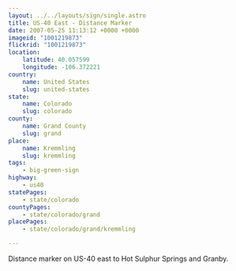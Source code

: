 ```yaml
---
layout: ../../layouts/sign/single.astro
title: US-40 East - Distance Marker
date: 2007-05-25 11:13:12 +0000 +0000
imageid: "1001219873"
flickrid: "1001219873"
location:
    latitude: 40.057599
    longitude: -106.372221
country:
    name: United States
    slug: united-states
state:
    name: Colorado
    slug: colorado
county:
    name: Grand County
    slug: grand
place:
    name: Kremmling
    slug: kremmling
tags:
    - big-green-sign
highway:
    - us40
statePages:
    - state/colorado
countyPages:
    - state/colorado/grand
placePages:
    - state/colorado/grand/kremmling

---
```

Distance marker on US-40 east to Hot Sulphur Springs and Granby.